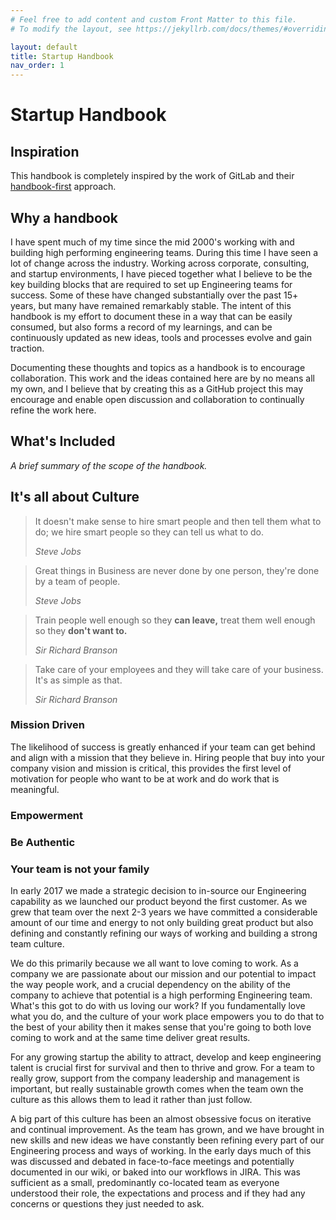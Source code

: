 ```yaml
---
# Feel free to add content and custom Front Matter to this file.
# To modify the layout, see https://jekyllrb.com/docs/themes/#overriding-theme-defaults

layout: default
title: Startup Handbook
nav_order: 1
---
```

# Startup Handbook

## Inspiration
This handbook is completely inspired by the work of GitLab and their [handbook-first](https://about.gitlab.com/company/culture/all-remote/handbook-first-documentation/) approach.

## Why a handbook

I have spent much of my time since the mid 2000's working with and building high performing engineering teams. During this time I have seen a lot of change across the industry. Working across corporate, consulting, and startup environments, I have pieced together what I believe to be the key building blocks that are required to set up Engineering teams for success. Some of these have changed substantially over the past 15+ years, but many have remained remarkably stable. The intent of this handbook is my effort to document these in a way that can be easily consumed, but also forms a record of my learnings, and can be continuously updated as new ideas, tools and processes evolve and gain traction.

Documenting these thoughts and topics as a handbook is to encourage collaboration. This work and the ideas contained here are by no means all my own, and I believe that by creating this as a GitHub project this may encourage and enable open discussion and collaboration to continually refine the work here.

## What's Included

*A brief summary of the scope of the handbook.*

## It's all about Culture

> It doesn't make sense to hire smart people and then tell them what to do;
> we hire smart people so they can tell us what to do.
>
> *Steve Jobs*


> Great things in Business are never done by one person, they're done by a team of people.
>
> *Steve Jobs*


> Train people well enough so they **can leave,** treat them well enough so they **don't want to.**
>
> *Sir Richard Branson*


> Take care of your employees and they will take care of your business. It's as simple as that.
>
> *Sir Richard Branson*


### Mission Driven

The likelihood of success is greatly enhanced if your team can get behind and align with a mission that they believe in. Hiring people that buy into your company vision and mission is critical, this provides the first level of motivation for people who want to be at work and do work that is meaningful.

### Empowerment



### Be Authentic

### Your team is not your family



In early 2017 we made a strategic decision to in-source our Engineering capability as we launched our product beyond the first customer. As we grew that team over the next 2-3 years we have committed a considerable amount of our time and energy to not only building great product but also defining and constantly refining our ways of working and building a strong team culture.

We do this primarily because we all want to love coming to work. As a company we are passionate about our mission and our potential to impact the way people work, and a crucial dependency on the ability of the company to achieve that potential is a high performing Engineering team. What's this got to do with us loving our work? If you fundamentally love what you do, and the culture of your work place empowers you to do that to the best of your ability then it makes sense that you're going to both love coming to work and at the same time deliver great results.

For any growing startup the ability to attract, develop and keep engineering talent is crucial first for survival and then to thrive and grow. For a team to really grow, support from the company leadership and management is important, but really sustainable growth comes when the team own the culture as this allows them to lead it rather than just follow.

A big part of this culture has been an almost obsessive focus on iterative and continual improvement. As the team has grown, and we have brought in new skills and new ideas we have constantly been refining every part of our Engineering process and ways of working. In the early days much of this was discussed and debated in face-to-face meetings and potentially documented in our wiki, or baked into our workflows in JIRA. This was sufficient as a small, predominantly co-located team as everyone understood their role, the expectations and process and if they had any concerns or questions they just needed to ask.
